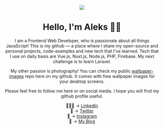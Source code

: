 <p align="center">
  <img src="https://res.cloudinary.com/suv4o/image/upload/q_auto,f_auto,w_750,e_sharpen:100/v1618489761/blog/portrait"/>
</p>

<h1 align="center">Hello, I'm Aleks 👋🏻</h1>

<p align="center">
I am a Frontend Web Developer, who is passionate about all things JavaScript! This is my github — a place where I share my open-source and personal projects, code-examples and new tech that I've learned. Tech that I use on daily basis are Vue.js, Nuxt.js, Node.js, PHP, Firebase. My next challenge is to learn Laravel.
</p>
<p align="center">
My other passion is photography! You can check my public <a href="https://github.com/Suv4o/wallpaper-images">wallpaper-images</a> repo here on my github. It comes with free wallpaper images for your desktop screens.
</p>
<p align="center">
Please feel free to follow me here or on social media. I hope you will find my github profile useful.
</p>
<div align="center">
👨🏻‍💼 → <a href="https://www.linkedin.com/in/aleksandar-trpkovski/">LinkedIn</a>
</div>
<div align="center">
🤝 → <a href="https://twitter.com/aleks_trpkovski">Twitter</a>
</div>
<div align="center">
📸 → <a href="https://www.instagram.com/aleksandar_trpkovski/">Instagram</a>
</div>
<div align="center">
📝 → <a href="https://www.instagram.com/aleksandar_trpkovski/">My Blog</a>
</div>
